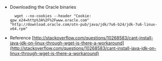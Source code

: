 <!--
Categories:
  - linux
  - java
Tags:
  - download
  - java
  - oracle
-->

- Downloading the Oracle binaries

        wget --no-cookies --header "Cookie: gpw_e24=http%3A%2F%2Fwww.oracle.com" "http://download.oracle.com/otn-pub/java/jdk/7u6-b24/jdk-7u6-linux-x64.rpm"

- Reference [http://stackoverflow.com/questions/10268583/cant-install-java-jdk-on-linux-through-wget-is-there-a-workaround](http://stackoverflow.com/questions/10268583/cant-install-java-jdk-on-linux-through-wget-is-there-a-workaround)
